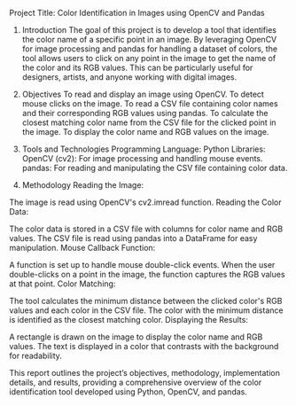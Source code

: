 Project Title: Color Identification in Images using OpenCV and Pandas
1. Introduction
The goal of this project is to develop a tool that identifies the color name of a specific point in an image. By leveraging OpenCV for image processing and pandas for handling a dataset of colors, the tool allows users to click on any point in the image to get the name of the color and its RGB values. This can be particularly useful for designers, artists, and anyone working with digital images.

2. Objectives
To read and display an image using OpenCV.
To detect mouse clicks on the image.
To read a CSV file containing color names and their corresponding RGB values using pandas.
To calculate the closest matching color name from the CSV file for the clicked point in the image.
To display the color name and RGB values on the image.
3. Tools and Technologies
Programming Language: Python
Libraries:
OpenCV (cv2): For image processing and handling mouse events.
pandas: For reading and manipulating the CSV file containing color data.
4. Methodology
Reading the Image:

The image is read using OpenCV's cv2.imread function.
Reading the Color Data:

The color data is stored in a CSV file with columns for color name and RGB values.
The CSV file is read using pandas into a DataFrame for easy manipulation.
Mouse Callback Function:

A function is set up to handle mouse double-click events.
When the user double-clicks on a point in the image, the function captures the RGB values at that point.
Color Matching:

The tool calculates the minimum distance between the clicked color's RGB values and each color in the CSV file.
The color with the minimum distance is identified as the closest matching color.
Displaying the Results:

A rectangle is drawn on the image to display the color name and RGB values.
The text is displayed in a color that contrasts with the background for readability.

This report outlines the project’s objectives, methodology, implementation details, and results, providing a comprehensive overview of the color identification tool developed using Python, OpenCV, and pandas.
